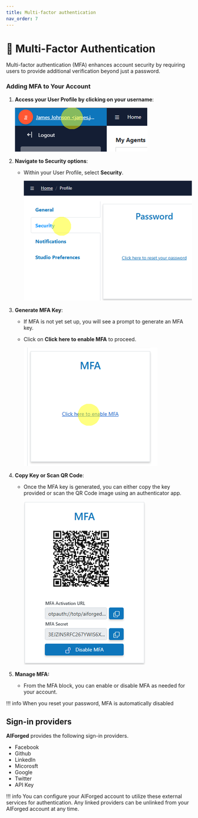```yaml
---
title: Multi-factor authentication
nav_order: 7
---
```


# 🔂 Multi-Factor Authentication

Multi-factor authentication (MFA) enhances account security by requiring users to provide additional verification beyond just a password.

### Adding MFA to Your Account

1. **Access your User Profile by clicking on your username**:

    ![](assets/image%20%2828%29%20%281%29%20%281%29.png)

2. **Navigate to Security options**:

    * Within your User Profile, select **Security**.
        
        ![](assets/image%20%2830%29%20%281%29%20%281%29.png)


3. **Generate MFA Key**:

    * If MFA is not yet set up, you will see a prompt to generate an MFA key.
    * Click on **Click here to enable MFA** to proceed.

        ![](assets/image%20%2831%29%20%281%29%20%281%29.png)

4. **Copy Key or Scan QR Code**:

    * Once the MFA key is generated, you can either copy the key provided or scan the QR Code image using an authenticator app.
        
        ![](assets/image%20%2832%29%20%281%29%20%281%29.png)

5. **Manage MFA:**

    * From the MFA block, you can enable or disable MFA as needed for your account.

!!! info
    When you reset your password, MFA is automatically disabled

## Sign-in providers

**AIForged** provides the following sign-in providers.

* Facebook
* Github
* LinkedIn
* Micorosft
* Google
* Twitter
* API Key

!!! info
    You can configure your AIForged account to utilize these external services for authentication. Any linked providers can be unlinked from your AIForged account at any time.





